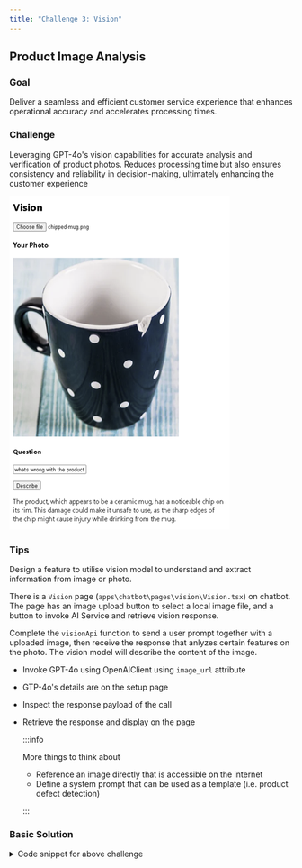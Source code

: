 ```yaml
---
title: "Challenge 3: Vision"
---
```


## Product Image Analysis

### Goal

Deliver a seamless and efficient customer service experience that enhances operational accuracy and accelerates processing times.​

### Challenge

Leveraging GPT-4o's vision capabilities for accurate analysis and verification of product photos. Reduces processing time but also ensures consistency and reliability in decision-making, ultimately enhancing the customer experience​

![Challenge](images/challenge-3.png)

### Tips

Design a feature to utilise vision model to understand and extract information from image or photo.

There is a `Vision` page (`apps\chatbot\pages\vision\Vision.tsx`) on chatbot. The page has an image upload button to select a local image file, and a button to invoke AI Service and retrieve vision response.

Complete the `visionApi` function to send a user prompt together with a uploaded image, then receive the response that anlyzes certain features on the photo. The vision model will describe the content of the image.

- Invoke GPT-4o using OpenAIClient using `image_url` attribute
- GTP-4o's details are on the setup page
- Inspect the response payload of the call
- Retrieve the response and display on the page

   :::info
   
   More things to think about

   - Reference an image directly that is accessible on the internet
   - Define a system prompt that can be used as a template (i.e. product defect detection)

   :::

### Basic Solution


<details>
    <summary>Code snippet for above challenge</summary>
    <details>
    <summary>Don't Look! Have you tried to solve it yourself?</summary>
    <details>
    <summary>Your solution will be better than our sample answer!</summary>

    The basic solution is provided below. Feel free to expand on it to make it more interesting!

    ```

    import React, { useState } from "react";
    import { trackPromise } from "react-promise-tracker";
    import { usePromiseTracker } from "react-promise-tracker";
    import { OpenAIClient, AzureKeyCredential, Completions } from '@azure/openai';

    const Page = () => {

        const { promiseInProgress } = usePromiseTracker();
        const [selectedImage, setSelectedImage] = useState<File | null>(null);
        const [imageBase64, setimageBase64] = useState<string>("");
        const [imageText, setImageText] = useState<string>();
        const [imageDesc, setImageDesc] = useState<string>("");

        async function prcess() {
            if (imageText != null) {
                trackPromise(
                    visionApi(imageText, imageBase64)
                ).then((res) => {
                    setImageDesc(res);
                }
                )
            }
        }

        async function visionApi(text, image): Promise<string> {
            var messages =
                [
                    { "role": "system", "content": "You are a helpful assistant." },
                    {
                        "role": "user", "content": [
                            {
                                "type": "text",
                                "text": text
                            },
                            {
                                "type": "image_url",
                                "imageUrl": {
                                    "url": `${image}`
                                }
                            }
                        ]
                    }
                ];

            const options = {
                api_version: "2024-08-01-preview"
            };

            var openai_url = "https://azure-ai-labopenai.openai.azure.com";
            var openai_key = "<API_KEY>";
            const client = new OpenAIClient(
                openai_url,
                new AzureKeyCredential(openai_key),
                options
            );
            // ?api-version=2023-12-01-preview
            const deploymentName = 'gpt4o';
            const result = await client.getChatCompletions(deploymentName, messages, {
                maxTokens: 200,
                temperature: 0.25
            });
            return result.choices[0]?.message?.content ?? '';
        }

        function getBase64(event) {
            let file = event.target.files[0];
            let reader = new FileReader();
            reader.readAsDataURL(file);
            reader.onload = function () {
                setimageBase64(reader.result);
            };
            reader.onerror = function (error) {
                console.log('Error: ', error);
            };
        }

        const updateText = (e: React.ChangeEvent<HTMLInputElement>) => {
            setImageText(e.target.value);
        };

        return (
            <div className="pageContainer">
                <h2>Vision</h2>

                <div>
                    <input
                        type="file"
                        name="myImage"
                        onChange={(event) => {
                            setSelectedImage(event.target.files[0]);
                            getBase64(event);
                        }}
                    />
                    <br />

                    {selectedImage && (
                        <div>
                            <h4>Your Photo</h4>
                            <p>
                                <img
                                    width={"400px"}
                                    src={URL.createObjectURL(selectedImage)}
                                />
                            </p>

                            <h4>Question</h4>
                            <input type="text" placeholder="(your question about the image)" onChange={updateText} />
                            <p>
                                <button onClick={() => prcess()}>Describe</button><br />
                                {
                                    (promiseInProgress === true) ?
                                        <span>Loading...</span>
                                        :
                                        null
                                }
                            </p>
                            <p>
                                {imageDesc}
                            </p>
                        </div>
                    )}
                </div>
            </div>
        );
    };

    export default Page;

    ```

    </details>
    </details>

</details>